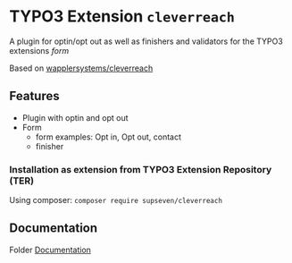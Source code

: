 # TYPO3 Extension ``cleverreach``

A plugin for optin/opt out as well as finishers and validators for the TYPO3
extensions *form*

Based on [wapplersystems/cleverreach](https://github.com/WapplerSystems/cleverreach)

## Features

- Plugin with optin and opt out
- Form
  - form examples: Opt in, Opt out, contact
  - finisher


### Installation as extension from TYPO3 Extension Repository (TER)

Using composer: `composer require supseven/cleverreach`

## Documentation

Folder [Documentation](./Documentation/Index.rst)
